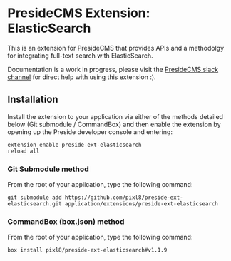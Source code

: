 # PresideCMS Extension: ElasticSearch

This is an extension for PresideCMS that provides APIs and a methodolgy for integrating full-text search with ElasticSearch.

Documentation is a work in progress, please visit the [PresideCMS slack channel](https://presidecms-slack.herokuapp.com/) for direct help with using this extension :).

## Installation

Install the extension to your application via either of the methods detailed below (Git submodule / CommandBox) and then enable the extension by opening up the Preside developer console and entering:

    extension enable preside-ext-elasticsearch
    reload all

### Git Submodule method

From the root of your application, type the following command:

    git submodule add https://github.com/pixl8/preside-ext-elasticsearch.git application/extensions/preside-ext-elasticsearch

### CommandBox (box.json) method

From the root of your application, type the following command:

    box install pixl8/preside-ext-elasticsearch#v1.1.9

